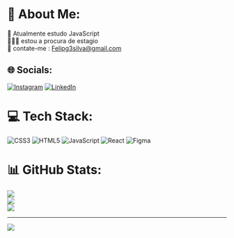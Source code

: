 # 💫 About Me:
📘 Atualmente estudo JavaScript<br>👨🏽‍💻 estou a procura de estagio<br>📩 contate-me : Felipg3silva@gmail.com


## 🌐 Socials:
[![Instagram](https://img.shields.io/badge/Instagram-%23E4405F.svg?logo=Instagram&logoColor=white)](https://instagram.com/https://www.instagram.com/felipe.silva4/) [![LinkedIn](https://img.shields.io/badge/LinkedIn-%230077B5.svg?logo=linkedin&logoColor=white)](https://linkedin.com/in/https://www.linkedin.com/in/felipe-silva-93844b272/) 

# 💻 Tech Stack:
![CSS3](https://img.shields.io/badge/css3-%231572B6.svg?style=flat&logo=css3&logoColor=white) ![HTML5](https://img.shields.io/badge/html5-%23E34F26.svg?style=flat&logo=html5&logoColor=white) ![JavaScript](https://img.shields.io/badge/javascript-%23323330.svg?style=flat&logo=javascript&logoColor=%23F7DF1E) ![React](https://img.shields.io/badge/react-%2320232a.svg?style=flat&logo=react&logoColor=%2361DAFB) 	![Figma](https://img.shields.io/badge/figma-%23F24E1E.svg?style=flat&logo=figma&logoColor=white)
# 📊 GitHub Stats:
![](https://github-readme-stats.vercel.app/api?username=Felipesilva04&theme=dark&hide_border=false&include_all_commits=false&count_private=false)<br/>
![](https://github-readme-streak-stats.herokuapp.com/?user=Felipesilva04&theme=dark&hide_border=false)<br/>
![](https://github-readme-stats.vercel.app/api/top-langs/?username=Felipesilva04&theme=dark&hide_border=false&include_all_commits=false&count_private=false&layout=compact)

---
[![](https://visitcount.itsvg.in/api?id=Felipesilva04&icon=0&color=0)](https://visitcount.itsvg.in)

<!-- Proudly created with GPRM ( https://gprm.itsvg.in ) -->
